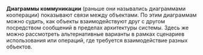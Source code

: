 **Диаграммы коммуникации** (раньше они назывались диаграммами кооперации) показывают связи между объектами. По этим диаграммам можно судить, как объекты взаимодействуют друг с другом посредством сообщений в пределах архитектуры системы. Здесь же можно рассмотреть альтернативные варианты в рамках сценариев использования или операций, где требуется взаимодействие разных объектов.

